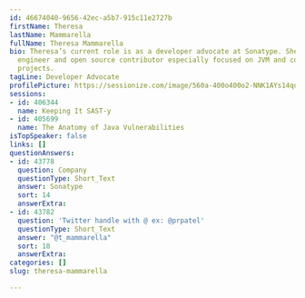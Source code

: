 ```yaml
---
id: 46674040-9656-42ec-a5b7-915c11e2727b
firstName: Theresa
lastName: Mammarella
fullName: Theresa Mammarella
bio: Theresa’s current role is as a developer advocate at Sonatype. She is a software
  engineer and open source contributor especially focused on JVM and compiler related
  projects.
tagLine: Developer Advocate
profilePicture: https://sessionize.com/image/560a-400o400o2-NNK1AYs14qoDyfQRt6iqRj.jpg
sessions:
- id: 406344
  name: Keeping It SAST-y
- id: 405699
  name: The Anatomy of Java Vulnerabilities
isTopSpeaker: false
links: []
questionAnswers:
- id: 43778
  question: Company
  questionType: Short_Text
  answer: Sonatype
  sort: 14
  answerExtra: 
- id: 43782
  question: 'Twitter handle with @ ex: @prpatel'
  questionType: Short_Text
  answer: "@t_mammarella"
  sort: 18
  answerExtra: 
categories: []
slug: theresa-mammarella

---
```

